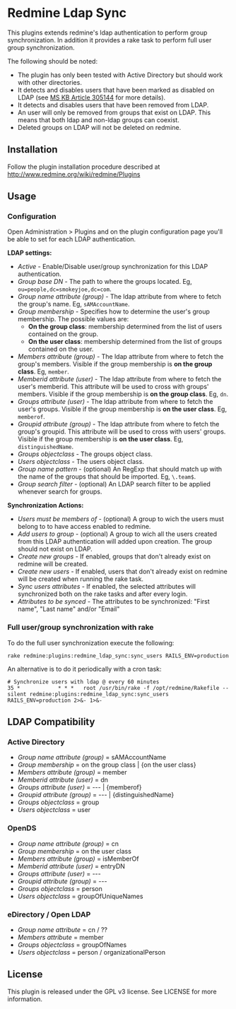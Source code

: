 Redmine Ldap Sync
=================

This plugins extends redmine's ldap authentication to perform group
synchronization.
In addition it provides a rake task to perform full user group synchronization.

The following should be noted:

* The plugin has only been tested with Active Directory but should work with
other directories.
* It detects and disables users that have been marked as disabled on LDAP (see
 [MS KB Article 305144][uacf] for more details).
* It detects and disables users that have been removed from LDAP.
* An user will only be removed from groups that exist on LDAP. This means that
 both ldap and non-ldap groups can coexist.
* Deleted groups on LDAP will not be deleted on redmine.

Installation
------------

Follow the plugin installation procedure described at
http://www.redmine.org/wiki/redmine/Plugins

Usage
-----

### Configuration

Open Administration > Plugins and on the plugin configuration page you'll be
able to set for each LDAP authentication.

**LDAP settings:**

+ _Active_ - Enable/Disable user/group synchronization for this LDAP
  authentication.
+ _Group base DN_ - The path to where the groups located. Eg,
  `ou=people,dc=smokeyjoe,dc=com`.
+ _Group name attribute (group)_ - The ldap attribute from where to fetch the
  group's name. Eg, `sAMAccountName`.
+ _Group membership_ - Specifies how to determine the user's group membership.
  The possible values are:
  - **On the group class**: membership determined from the list of users
    contained on the group.
  - **On the user class**: membership determined from the list of groups
    contained on the user.
+ _Members attribute (group)_ - The ldap attribute from where to fetch the
  group's members. Visible if the group membership is __on the group class__.
  Eg, `member`.
+ _Memberid attribute (user)_ - The ldap attribute from where to fetch the
  user's memberid. This attribute will be used to cross with groups' members.
  Visible if the group membership is __on the group class__. Eg, `dn`.
+ _Groups attribute (user)_ - The ldap attribute from where to fetch the user's
  groups. Visible if the group membership is __on the user class__. Eg,
  `memberof`.
+ _Groupid attribute (group)_ - The ldap attribute from where to fetch the
  group's groupid. This attribute will be used to cross with users' groups.
  Visible if the group membership is __on the user class__. Eg,
  `distinguishedName`.
+ _Groups objectclass_ - The groups object class.
+ _Users objectclass_ - The users object class.
+ _Group name pattern_ - (optional) An RegExp that should match up with the name
  of the groups that should be imported. Eg, `\.team$`.
+ _Group search filter_ - (optional) An LDAP search filter to be applied
  whenever search for groups.

**Synchronization Actions:**

+ _Users must be members of_ - (optional) A group to wich the users must belong
  to to have access enabled to redmine.
+ _Add users to group_ - (optional) A group to wich all the users created from
  this LDAP authentication will added upon creation. The group should not exist
 on LDAP.
+ _Create new groups_ - If enabled, groups that don't already exist on redmine
  will be created.
+ _Create new users_ - If enabled, users that don't already exist on redmine
  will be created when running the rake task.
+ _Sync users attributes_ - If enabled, the selected attributes will
  synchronized both on the rake tasks and after every login.
+ _Attributes to be synced_ - The attributes to be synchronized: "First name",
  "Last name" and/or "Email"

### Full user/group synchronization with rake

To do the full user synchronization execute the following:

    rake redmine:plugins:redmine_ldap_sync:sync_users RAILS_ENV=production


An alternative is to do it periodically with a cron task:

    # Synchronize users with ldap @ every 60 minutes
    35 *            * * *   root /usr/bin/rake -f /opt/redmine/Rakefile --silent redmine:plugins:redmine_ldap_sync:sync_users RAILS_ENV=production 2>&- 1>&-

LDAP Compatibility
------------------
### Active Directory
+ _Group name attribute (group)_ = sAMAccountName
+ _Group membership_ = on the group class | {on the user class}
+ _Members attribute (group)_ = member
+ _Memberid attribute (user)_ = dn
+ _Groups attribute (user)_ = ---   | {memberof}
+ _Groupid attribute (group)_ = --- | {distinguishedName}
+ _Groups objectclass_ = group
+ _Users objectclass_ = user

### OpenDS
+ _Group name attribute (group)_ = cn
+ _Group membership_ = on the user class
+ _Members attribute (group)_ = isMemberOf
+ _Memberid attribute (user)_ = entryDN
+ _Groups attribute (user)_ = ---
+ _Groupid attribute (group)_ = ---
+ _Groups objectclass_ = person
+ _Users objectclass_ = groupOfUniqueNames

### eDirectory / Open LDAP
+ _Group name attribute_ = cn / ??
+ _Members attribute_ = member
+ _Groups objectclass_ = groupOfNames
+ _Users objectclass_ = person / organizationalPerson

License
-------
This plugin is released under the GPL v3 license. See LICENSE for more
 information.

[uacf]: http://support.microsoft.com/kb/305144
